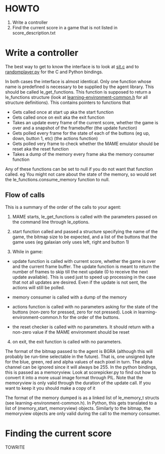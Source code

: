# **HOWTO** #

1. Write a controller
2. Find the current score in a game that is not listed in score_description.txt


Write a controller
==================

The best way to get to know the interface is to look at [sit.c](example_agents/sit.c) and to
[randomplayer.py](example_agents/randomplayer.py) for the C and Python bindings.

In both cases the interface is almost identical.  Only one function
whose name is predefined is necessary to be supplied by the agent
library. This should be called le_get_functions. This function is supposed to 
return a
le_functions structure (look at [learning-environment-common.h](learning-environment-common.h)
for all structure definitions). This contains pointers to functions that

* Gets called once at start up aka the start function
* Gets called once on exit aka the exit function
* Takes an update every frame of the current score, whether the game is over and 
  a snapshot of the framebuffer (the update function)
* Gets polled every frame for the state of each of the buttons (eg up, down, button 1, etc)
  (the actions function)
* Gets polled very frame to check whether the MAME emulator should be reset aka the reset function
* Takes a dump of the memory every frame aka the memory consumer function

Any of these functions can be set to null if you do not want that function called. eg You might not care
about the state of the memory, so would set the le_functions.consume_memory function to null.

Flow of calls
-------------

This is a summary of the order of the calls to your agent:

1. MAME starts, le_get_functions is called with the parameters passed on the 
command line through le_options.

2. start function called and passed a structure specifying the name
of the game, the bitmap size to be expected, and a list of the buttons
that the game uses (eg galaxian only uses left, right and button 1)

3. While in game:
  * update function is called with current score, whether the game is over
  and the current frame buffer.  The update function is meant to return the number of
  frames to skip till the next update (0 to receive the next
  update available). This is used just to speed up processing in the
  case that not all updates are desired.  Even if the update is
  not sent, the actions will still be polled.

  * memory consumer is called with a dump of the memory

  * actions function is called with no parameters asking for the
  state of the buttons (non-zero for pressed, zero for not
  pressed). Look in learning-environment-common.h for the order of the buttons.  

  * the reset checker is called with no parameters. It should return with a non-zero
  value if the MAME environment should be reset

4. on exit, the exit function is called with no parameters.


The format of the bitmap passed to the agent is BGRA (although this
will probably be run-time selectable in the future).  That is, one
unsigned byte for the blue, green, red and alpha values of each pixel
in turn.  The alpha channel can be ignored since it will always be
255. In the python bindings, this is passed as a memoryview.  Look at
scorepicker.py to find out how to convert it into a more usual image format
through PIL. Note that the memoryview is only valid through the duration 
of the update call. If you want to keep it you should make a copy of it

The format of the memory dumped is as a linked list of le_memory_t structs (see 
learning-environment-common.h). In Python, this gets translated to a list of 
(memory_start, memoryview) objects. Similarly to the bitmap, the memoryview 
objects are only valid during the call to the memory consumer.


Finding the current score
=========================

TOWRITE

